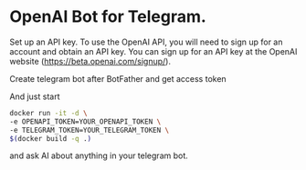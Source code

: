 # OpenAI Bot for Telegram.

Set up an API key. To use the OpenAI API, you will need to sign up for an account and obtain an API key. You can sign up for an API key at the OpenAI website (https://beta.openai.com/signup/).

Create telegram bot after BotFather and get access token

And just start

```bash
docker run -it -d \
-e OPENAPI_TOKEN=YOUR_OPENAPI_TOKEN \
-e TELEGRAM_TOKEN=YOUR_TELEGRAM_TOKEN \
$(docker build -q .)
```
and ask AI about anything in your telegram bot.
